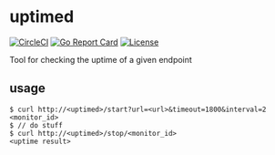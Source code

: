 # uptimed

[![CircleCI](https://circleci.com/gh/nais/uptimed.svg?style=svg)](https://circleci.com/gh/nais/uptimed)
[![Go Report Card](https://goreportcard.com/badge/github.com/nais/uptimed)](https://goreportcard.com/report/github.com/nais/uptimed)
[![License](http://img.shields.io/badge/license-mit-blue.svg?style=flat-square)](https://raw.githubusercontent.com/nais/uptimed/master/LICENSE)

Tool for checking the uptime of a given endpoint

## usage

```
$ curl http://<uptimed>/start?url=<url>&timeout=1800&interval=2
<monitor_id>
$ // do stuff
$ curl http://<uptimed>/stop/<monitor_id>
<uptime result>
```


